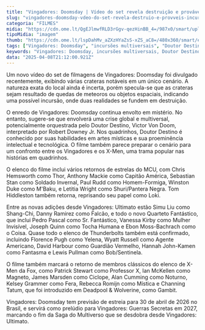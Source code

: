 ```yaml
---
title: "Vingadores: Doomsday | Vídeo do set revela destruição e prováveis incursões"
slug: "vingadores-doomsday-vdeo-do-set-revela-destruio-e-provveis-incurses"
categoria: "FILMES"
midia: "https://cdn.ome.lt/QgEJlmwfRLD3rGgv-qezHinBB_4=/987x0/smart/uploads/conteudo/fotos/02_PClOB2i.jpg"
tipoMidia: "imagem"
thumb: "https://cdn.ome.lt/lspDahMv_aZXzHYaZsS-xZS_aC8=/480x360/smart/extras/conteudos/01_PmTGphV.jpg"
tags: ["Vingadores: Doomsday", "incursões multiversais", "Doutor Destino", "confronto Vingadores X-Men", "MCU", "retorno elenco X-Men", "Saga do Multiverso", "estreia 2026"]
keywords: "Vingadores: Doomsday, incursões multiversais, Doutor Destino, confronto Vingadores X-Men, MCU, retorno elenco X-Men, Saga do Multiverso, estreia 2026"
data: "2025-04-08T21:12:00.921Z"
---
```


Um novo vídeo do set de filmagens de Vingadores: Doomsday foi divulgado recentemente, exibindo várias crateras notáveis em um único cenário. A natureza exata do local ainda é incerta, porém specula-se que as crateras sejam resultado de quedas de meteoros ou objetos espaciais, indicando uma possível incursão, onde duas realidades se fundem em destruição.

O enredo de Vingadores: Doomsday continua envolto em mistério. No entanto, sugere-se que envolverá uma crise global e multiversal, potencialmente orquestrada pelo Doutor Destino, Victor Von Doom, interpretado por Robert Downey Jr. Nos quadrinhos, Doutor Destino é conhecido por suas habilidades em artes místicas e sua proeminência intelectual e tecnológica. O filme também parece preparar o cenário para um confronto entre os Vingadores e os X-Men, uma trama popular nas histórias em quadrinhos.

O elenco do filme inclui vários retornos de estrelas do MCU, com Chris Hemsworth como Thor, Anthony Mackie como Capitão América, Sebastian Stan como Soldado Invernal, Paul Rudd como Homem-Formiga, Winston Duke como M'Baku, e Letitia Wright como Shuri/Pantera Negra. Tom Hiddleston também retorna, reprisando seu papel como Loki.

Entre as novas adições desde Vingadores: Ultimato estão Simu Liu como Shang-Chi, Danny Ramirez como Falcão, e todo o novo Quarteto Fantástico, que inclui Pedro Pascal como Sr. Fantástico, Vanessa Kirby como Mulher Invisível, Joseph Quinn como Tocha Humana e Ebon Moss-Bachrach como o Coisa. Quase todo o elenco de Thunderbolts também está confirmado, incluindo Florence Pugh como Yelena, Wyatt Russell como Agente Americano, David Harbour como Guardião Vermelho, Hannah John-Kamen como Fantasma e Lewis Pullman como Bob/Sentinela.

O filme também marcará o retorno de membros clássicos do elenco de X-Men da Fox, como Patrick Stewart como Professor X, Ian McKellen como Magneto, James Marsden como Ciclope, Alan Cumming como Noturno, Kelsey Grammer como Fera, Rebecca Romijn como Mística e Channing Tatum, que foi introduzido em Deadpool & Wolverine, como Gambit.

Vingadores: Doomsday tem previsão de estreia para 30 de abril de 2026 no Brasil, e servirá como prelúdio para Vingadores: Guerras Secretas em 2027, marcando o fim da Saga do Multiverso que se desdobra desde Vingadores: Ultimato.